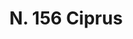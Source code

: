 ---
title: "N. 156 Ciprus"
permalink: "/edition/plant156/"
plant-name: "N. 156"
plant-number: "156"
plant-xml: "/assets/xml/plant156.xml"
plant-img1: "/assets/img/plant156_verso.jpg"
plant-img2: "/assets/img/plant156.jpg"
plant-title: "N. 156 Ciprus"
plant-taxon-link: ""
plant-taxon-content: ""
layout: single-xml
---